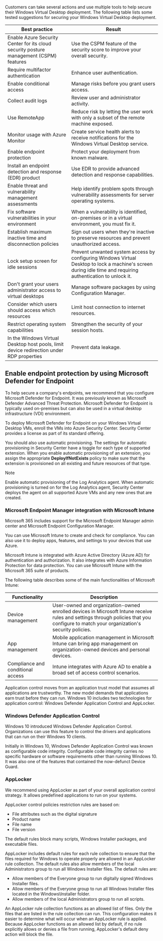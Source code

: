 Customers can take several actions and use multiple tools to help secure their Windows Virtual Desktop deployment. The following table lists some tested suggestions for securing your Windows Virtual Desktop deployment.

|**Best practice**| **Result**                                                   |
| ------------------------------------------------------------ | ------------------------------------------------------------ |
|Enable Azure Security Center for its cloud security posture management (CSPM) features| Use the CSPM feature of the security score to improve your overall security.|
|Require multifactor authentication|Enhance user authentication.|
|Enable conditional access|Manage risks before you grant users access.|
|Collect audit logs|Review user and administrator activity.|
|Use RemoteApp|Reduce risk by letting the user work with only a subset of the remote machine exposed.|
|Monitor usage with Azure Monitor| Create service health alerts to receive notifications for the Windows Virtual Desktop service.|
|Enable endpoint protection|Protect your deployment from known malware.|
|Install an endpoint detection and response (EDR) product|Use EDR to provide advanced detection and response capabilities.|
|Enable threat and vulnerability management assessments|Help identify problem spots through vulnerability assessments for server operating systems.|
|Fix software vulnerabilities in your environment| When a vulnerability is identified, on-premises or in a virtual environment, you must fix it.|
|Establish maximum inactive time and disconnection policies|Sign out users when they're inactive to preserve resources and prevent unauthorized access. |
|Lock setup screen for idle sessions|Prevent unwanted system access by configuring Windows Virtual Desktop to lock a machine's screen during idle time and requiring authentication to unlock it.|
|Don't grant your users administrator access to virtual desktops|Manage software packages by using Configuration Manager.|
|Consider which users should access which resources|Limit host connection to internet resources.|
|Restrict operating system capabilities|Strengthen the security of your session hosts.|
|In the Windows Virtual Desktop host pools, limit device redirection under RDP properties|Prevent data leakage.|

## Enable endpoint protection by using Microsoft Defender for Endpoint

To help secure a company's endpoints, we recommend that you configure Microsoft Defender for Endpoint. It was previously known as Microsoft Defender Advanced Threat Protection. Microsoft Defender for Endpoint is typically used on-premises but can also be used in a virtual desktop infrastructure (VDI) environment.

To deploy Microsoft Defender for Endpoint on your Windows Virtual Desktop VMs, enroll the VMs into Azure Security Center. Security Center provides a license as part of its standard offering. 

You should also use automatic provisioning. The settings for automatic provisioning in Security Center have a toggle for each type of supported extension. When you enable automatic provisioning of an extension, you assign the appropriate **DeployIfNotExists** policy to make sure that the extension is provisioned on all existing and future resources of that type.

> [!NOTE]
> Enable automatic provisioning of the Log Analytics agent. When automatic provisioning is turned on for the Log Analytics agent, Security Center deploys the agent on all supported Azure VMs and any new ones that are created.

### Microsoft Endpoint Manager integration with Microsoft Intune

Microsoft 365 includes support for the Microsoft Endpoint Manager admin center and Microsoft Endpoint Configuration Manager.

You can use Microsoft Intune to create and check for compliance. You can also use it to deploy apps, features, and settings to your devices that use Azure. 

Microsoft Intune is integrated with Azure Active Directory (Azure AD) for authentication and authorization. It also integrates with Azure Information Protection for data protection. You can use Microsoft Intune with the Microsoft 365 suite of products. 

The following table describes some of the main functionalities of Microsoft Intune:

|**Functionality**| **Description**|
| --------------------------------- | ------------------------------------------------------------ |
|Device management|User-owned and organization-owned enrolled devices in Microsoft Intune receive rules and settings through policies that you configure to match your organization's security policies. |
|App management|Mobile application management in Microsoft Intune can bring app management on organization-owned devices and personal devices.|
|Compliance and conditional access|Intune integrates with Azure AD to enable a broad set of access control scenarios.|

Application control moves from an application trust model that assumes all applications are trustworthy. The new model demands that applications earn trust before they can run. Windows 10 includes two technologies for application control: Windows Defender Application Control and AppLocker.

### Windows Defender Application Control

Windows 10 introduced Windows Defender Application Control. Organizations can use this feature to control the drivers and applications that can run on their Windows 10 clients. 

Initially in Windows 10, Windows Defender Application Control was known as configurable code integrity. Configurable code integrity carries no specific hardware or software requirements other than running Windows 10. It was also one of the features that contained the now-defunct Device Guard.

### AppLocker

We recommend using AppLocker as part of your overall application control strategy. It allows predefined applications to run on your systems.

AppLocker control policies restriction rules are based on:

- File attributes such as the digital signature
- Product name
- File name
- File version

The default rules block many scripts, Windows Installer packages, and executable files.

AppLocker includes default rules for each rule collection to ensure that the files required for Windows to operate properly are allowed in an AppLocker rule collection. The default rules also allow members of the local Administrators group to run all Windows Installer files. The default rules are:

- Allow members of the Everyone group to run digitally signed Windows Installer files.
- Allow members of the Everyone group to run all Windows Installer files located in the Windows\Installer folder.
- Allow members of the local Administrators group to run all scripts.

An AppLocker rule collection functions as an allowed list of files. Only the files that are listed in the rule collection can run. This configuration makes it easier to determine what will occur when an AppLocker rule is applied. Because AppLocker functions as an allowed list by default, if no rule explicitly allows or denies a file from running, AppLocker's default deny action will block the file.
